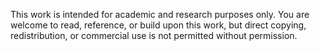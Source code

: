 This work is intended for academic and research purposes only. You are welcome to read, reference, or build upon this work, but direct copying, redistribution, or commercial use is not permitted without permission.
